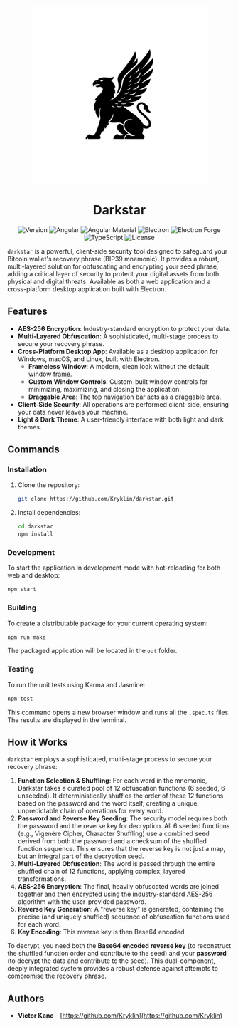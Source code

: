 <p align="center">
  <picture>
    <source media="(prefers-color-scheme: dark)" srcset="public/assets/img/logo-white.png">
    <img src="public/assets/img/logo-black.png" alt="Darkstar Logo" width="400">
  </picture>
</p>

<h1 align="center">Darkstar</h1>

<p align="center">
  <img src="https://img.shields.io/badge/version-1.2.0-blue" alt="Version"/>
  <img src="https://img.shields.io/badge/Angular-v20.3.0-dd0031?logo=angular" alt="Angular"/>
  <img src="https://img.shields.io/badge/Angular%20Material-v20.2.5-blue?logo=angular" alt="Angular Material"/>
  <img src="https://img.shields.io/badge/Electron-v38.2.0-blue?logo=electron" alt="Electron"/>
  <img src="https://img.shields.io/badge/Electron%20Forge-v7.9.0-blue?logo=electron" alt="Electron Forge"/>
  <img src="https://img.shields.io/badge/TypeScript-v5.9.2-blue?logo=typescript" alt="TypeScript"/>
  <img src="https://img.shields.io/badge/license-MIT-green" alt="License"/>
</p>

`darkstar` is a powerful, client-side security tool designed to safeguard your Bitcoin wallet's recovery phrase (BIP39 mnemonic). It provides a robust, multi-layered solution for obfuscating and encrypting your seed phrase, adding a critical layer of security to protect your digital assets from both physical and digital threats. Available as both a web application and a cross-platform desktop application built with Electron.

## Features

- **AES-256 Encryption**: Industry-standard encryption to protect your data.
- **Multi-Layered Obfuscation**: A sophisticated, multi-stage process to secure your recovery phrase.
- **Cross-Platform Desktop App**: Available as a desktop application for Windows, macOS, and Linux, built with Electron.
  - **Frameless Window**: A modern, clean look without the default window frame.
  - **Custom Window Controls**: Custom-built window controls for minimizing, maximizing, and closing the application.
  - **Draggable Area**: The top navigation bar acts as a draggable area.
- **Client-Side Security**: All operations are performed client-side, ensuring your data never leaves your machine.
- **Light & Dark Theme**: A user-friendly interface with both light and dark themes.

## Commands

### Installation

1.  Clone the repository:
    ```bash
    git clone https://github.com/Kryklin/darkstar.git
    ```
2.  Install dependencies:
    ```bash
    cd darkstar
    npm install
    ```

### Development

To start the application in development mode with hot-reloading for both web and desktop:
```bash
npm start
```

### Building

To create a distributable package for your current operating system:
```bash
npm run make
```
The packaged application will be located in the `out` folder.

### Testing

To run the unit tests using Karma and Jasmine:
```bash
npm test
```
This command opens a new browser window and runs all the `.spec.ts` files. The results are displayed in the terminal.

## How it Works

`darkstar` employs a sophisticated, multi-stage process to secure your recovery phrase:

1.  **Function Selection & Shuffling**: For each word in the mnemonic, Darkstar takes a curated pool of 12 obfuscation functions (6 seeded, 6 unseeded). It deterministically shuffles the order of these 12 functions based on the password and the word itself, creating a unique, unpredictable chain of operations for every word.
2.  **Password and Reverse Key Seeding**: The security model requires both the password and the reverse key for decryption. All 6 seeded functions (e.g., Vigenère Cipher, Character Shuffling) use a combined seed derived from both the password and a checksum of the shuffled function sequence. This ensures that the reverse key is not just a map, but an integral part of the decryption seed.
3.  **Multi-Layered Obfuscation**: The word is passed through the entire shuffled chain of 12 functions, applying complex, layered transformations.
4.  **AES-256 Encryption**: The final, heavily obfuscated words are joined together and then encrypted using the industry-standard AES-256 algorithm with the user-provided password.
5.  **Reverse Key Generation**: A "reverse key" is generated, containing the precise (and uniquely shuffled) sequence of obfuscation functions used for each word.
6.  **Key Encoding**: This reverse key is then Base64 encoded.

To decrypt, you need both the **Base64 encoded reverse key** (to reconstruct the shuffled function order and contribute to the seed) and your **password** (to decrypt the data and contribute to the seed). This dual-component, deeply integrated system provides a robust defense against attempts to compromise the recovery phrase.

## Authors

- **Victor Kane** - [https://github.com/Kryklin](https://github.com/Kryklin)
